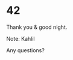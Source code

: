 # 42

Thank you & good night. <!-- .element: class="fragment" data-fragment-index="0" -->

Note:
Kahlil

Any questions?
